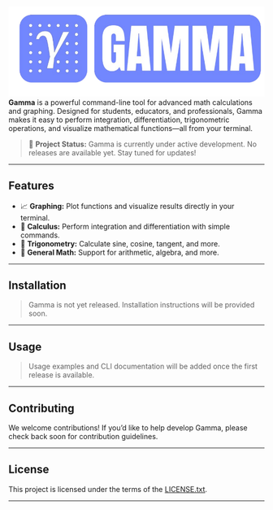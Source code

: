 ![banner](./images/banner.png)
**Gamma** is a powerful command-line tool for advanced math calculations and graphing. Designed for students, educators, and professionals, Gamma makes it easy to perform integration, differentiation, trigonometric operations, and visualize mathematical functions—all from your terminal.

> 🚧 **Project Status:** Gamma is currently under active development. No releases are available yet. Stay tuned for updates!

---

## Features

- 📈 **Graphing:** Plot functions and visualize results directly in your terminal.
- 🧮 **Calculus:** Perform integration and differentiation with simple commands.
- 📐 **Trigonometry:** Calculate sine, cosine, tangent, and more.
- 🔢 **General Math:** Support for arithmetic, algebra, and more.

---

## Installation

> Gamma is not yet released. Installation instructions will be provided soon.

---

## Usage

> Usage examples and CLI documentation will be added once the first release is available.

---

## Contributing

We welcome contributions! If you’d like to help develop Gamma, please check back soon for contribution guidelines.

---

## License

This project is licensed under the terms of the [LICENSE.txt](LICENSE.txt).

---


</span>